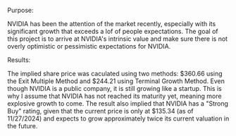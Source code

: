 Purpose:

NVIDIA has been the attention of the market recently, especially with its significant growth that exceeds a lof of people expectations. The goal of this project is to arrive at NVIDIA's intrinsic value and make sure there is not overly optimistic or pessimistic expectations for NVIDIA.

Results:

The implied share price was caculated using two methods: $360.66 using the Exit Multiple Method and $244.21 using Terminal Growth Method. Even though NVIDIA is a public company, it is still growing like a startup. This is why I assume that NVIDIA has not reached its maturity yet, meaning more explosive growth to come.
The result also implied that NVIDIA has a "Strong Buy" rating, given that the current price is only at $135.34 (as of 11/27/2024) and expects to grow approximately twice its current valuation in the future.
